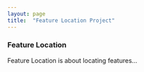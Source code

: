 ```yaml
---
layout: page
title:  "Feature Location Project"
---
```


### Feature Location

Feature Location is about locating features...
